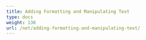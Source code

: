```yaml
---
title: Adding Formatting and Manipulating Text
type: docs
weight: 130
url: /net/adding-formatting-and-manipulating-text/
---
```



